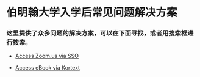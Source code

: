 # 伯明翰大学入学后常见问题解决方案

### 这里提供了众多问题的解决方案，可以在下面寻找，或者用搜索框进行搜索。


* [Access Zoom.us via SSO](./post/Access-Zoom.us-via-SSO/)

* [Access eBook via Kortext](./post/Access-eBook-via-Kortext/)